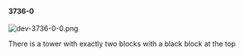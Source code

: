 #### 3736-0
![dev-3736-0-0.png](https://github.com/lil-lab/nlvr/raw/master/nlvr/dev/images/5/dev-3736-0-0.png "dev-3736-0-0.png")

There is a tower with exactly two blocks with a black block at the top